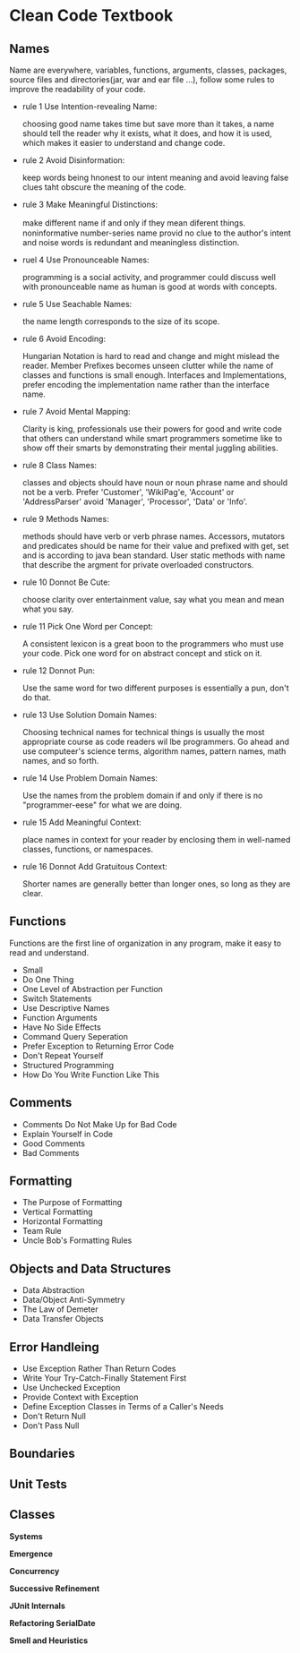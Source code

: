 # Clean Code Textbook

## Names

Name are everywhere, variables, functions, arguments, classes, packages, source files and directories(jar, war and ear file ...), follow some rules to improve the readability of your code.

 - rule 1 Use Intention-revealing Name:

     choosing good name takes time but save more than it takes, a name should tell the reader why it exists, what it does, and how it is used, which makes it easier to understand and change code.

 - rule 2 Avoid Disinformation:

     keep words being hnonest to our intent meaning and avoid leaving false clues taht obscure the meaning of the code.

 - rule 3 Make Meaningful Distinctions:

     make different name if and only if they mean diferent things.　noninformative number-series name provid no clue to the author's intent and noise words is redundant and meaningless distinction.

 - ruel 4 Use Pronounceable Names:

     programming is a social activity, and programmer could discuss well with pronounceable name as human is good at words with concepts.

 - rule 5 Use Seachable Names:

     the name length corresponds to the size of its scope.

 - rule 6 Avoid Encoding:

     Hungarian Notation is hard to read and change and might mislead the reader. Member Prefixes becomes unseen clutter while the name of classes and functions is small enough. Interfaces and Implementations, prefer encoding the implementation name rather than the interface name.

 - rule 7 Avoid Mental Mapping:

     Clarity is king, professionals use their powers for good and write code that others can understand while smart programmers sometime like to show off their smarts by demonstrating their mental juggling abilities.

 - rule 8 Class Names:

     classes and objects should have noun or noun phrase name and should not be a verb. Prefer 'Customer', 'WikiPag'e, 'Account' or 'AddressParser'  avoid 'Manager', 'Processor', 'Data' or 'Info'.

 - rule 9 Methods Names:

     methods should have verb or verb phrase names. Accessors, mutators and predicates should be name for their value and prefixed with get, set and is according to java bean standard. User static methods with name that describe the argment for private overloaded constructors.

 - rule 10 Donnot Be  Cute:

      choose clarity over entertainment value, say what you mean and mean what you say.

 - rule 11 Pick One Word per Concept:

     A consistent lexicon is a great boon to the programmers who must use your code. Pick one word for on abstract concept and stick on it.

 - rule 12 Donnot Pun:

     Use the same word for two different purposes is essentially a pun, don't do that.

 - rule 13 Use Solution Domain Names:

     Choosing technical names for technical things is usually the most appropriate course as code readers wil lbe programmers. Go ahead and use computeer's science terms, algorithm names, pattern names, math names, and so forth.

 - rule 14 Use Problem Domain Names:

     Use the names from the problem domain if and only if there is no "programmer-eese" for what we are doing.

 - rule 15 Add Meaningful Context:

     place names in context for your reader by enclosing them in well-named classes, functions, or namespaces.

 - rule 16 Donnot Add Gratuitous Context:

     Shorter names are generally better than longer ones, so long as they are clear.


## Functions

Functions are the first line of organization in any program, make it easy to read and understand.

* Small
* Do One Thing
* One Level of Abstraction per Function
* Switch Statements
* Use Descriptive Names
* Function Arguments
* Have No Side Effects
* Command Query Seperation
* Prefer Exception to Returning Error Code
* Don't Repeat Yourself
* Structured Programming
* How Do You Write Function Like This

## Comments

* Comments Do Not Make Up for Bad Code
* Explain Yourself in Code
* Good Comments
* Bad Comments

## Formatting

* The Purpose of Formatting
* Vertical Formatting
* Horizontal Formatting
* Team Rule
* Uncle Bob's Formatting Rules

## Objects and Data Structures

* Data Abstraction
* Data/Object Anti-Symmetry
* The Law of Demeter
* Data Transfer Objects

## Error Handleing

* Use Exception Rather Than Return Codes
* Write Your Try-Catch-Finally Statement First
* Use Unchecked Exception
* Provide Context with Exception
* Define Exception Classes in Terms of a Caller's Needs
* Don't Return Null
* Don't Pass Null

## Boundaries

## Unit Tests

## Classes

<b>Systems</b>

<b>Emergence</b>

<b>Concurrency</b>

<b>Successive Refinement</b>

<b>JUnit Internals</b>

<b>Refactoring SerialDate</b>

<b>Smell and Heuristics</b>
